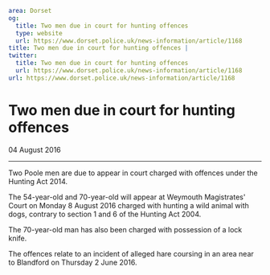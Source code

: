 ```yaml
area: Dorset
og:
  title: Two men due in court for hunting offences
  type: website
  url: https://www.dorset.police.uk/news-information/article/1168
title: Two men due in court for hunting offences |
twitter:
  title: Two men due in court for hunting offences
  url: https://www.dorset.police.uk/news-information/article/1168
url: https://www.dorset.police.uk/news-information/article/1168
```

# Two men due in court for hunting offences

04 August 2016

* * *

Two Poole men are due to appear in court charged with offences under the Hunting Act 2014.

The 54-year-old and 70-year-old will appear at Weymouth Magistrates' Court on Monday 8 August 2016 charged with hunting a wild animal with dogs, contrary to section 1 and 6 of the Hunting Act 2004.

The 70-year-old man has also been charged with possession of a lock knife.

The offences relate to an incident of alleged hare coursing in an area near to Blandford on Thursday 2 June 2016.
